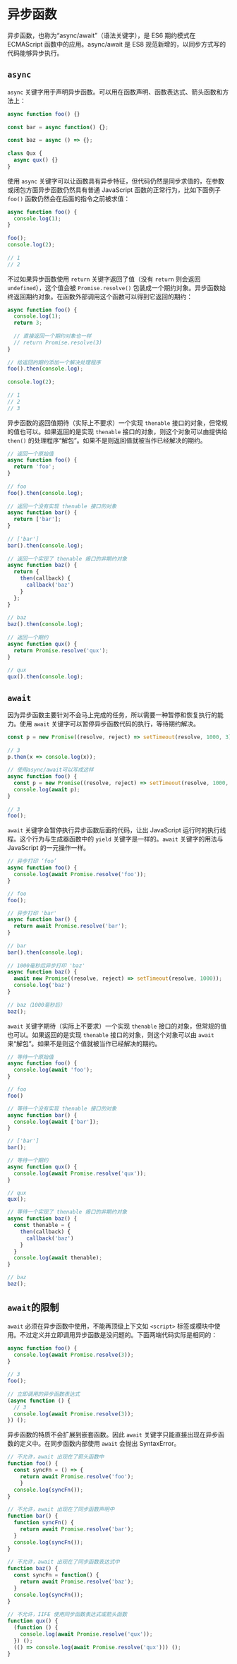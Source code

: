 # 异步函数

异步函数，也称为“async/await”（语法关键字），是 ES6 期约模式在 ECMAScript 函数中的应用。async/await 是 ES8 规范新增的，以同步方式写的代码能够异步执行。

##  `async`

`async` 关键字用于声明异步函数。可以用在函数声明、函数表达式、箭头函数和方法上：

``` javascript
async function foo() {}
 
const bar = async function() {};
 
const baz = async () => {};
 
class Qux {
  async qux() {}
}
```

使用 `async` 关键字可以让函数具有异步特征，但代码仍然是同步求值的，在参数或闭包方面异步函数仍然具有普通 JavaScript 函数的正常行为，比如下面例子 `foo()` 函数仍然会在后面的指令之前被求值：

``` javascript
async function foo() {
  console.log(1);
}
 
foo();
console.log(2);
 
// 1
// 2
```

不过如果异步函数使用 `return` 关键字返回了值（没有 `return` 则会返回 `undefined`），这个值会被 `Promise.resolve()` 包装成一个期约对象。异步函数始终返回期约对象。在函数外部调用这个函数可以得到它返回的期约：

``` javascript
async function foo() {
  console.log(1);
  return 3;
 
  // 直接返回一个期约对象也一样
  // return Promise.resolve(3)
}
 
// 给返回的期约添加一个解决处理程序
foo().then(console.log);
 
console.log(2);
 
// 1
// 2
// 3
```

异步函数的返回值期待（实际上不要求）一个实现 `thenable` 接口的对象，但常规的值也可以。如果返回的是实现 `thenable` 接口的对象，则这个对象可以由提供给 `then()` 的处理程序“解包”。如果不是则返回值就被当作已经解决的期约。

``` javascript
// 返回一个原始值
async function foo() {
  return 'foo';
}
 
// foo
foo().then(console.log);
 
// 返回一个没有实现 thenable 接口的对象
async function bar() {
  return ['bar'];
}
 
// ['bar']
bar().then(console.log);
 
// 返回一个实现了 thenable 接口的非期约对象
async function baz() {
  return {
    then(callback) {
      callback('baz')
    }
  };
}
 
// baz
baz().then(console.log);
 
// 返回一个期约
async function qux() {
  return Promise.resolve('qux');
}
 
// qux
qux().then(console.log);
```

## `await`

因为异步函数主要针对不会马上完成的任务，所以需要一种暂停和恢复执行的能力。使用 `await` 关键字可以暂停异步函数代码的执行，等待期约解决。

``` javascript
const p = new Promise((resolve, reject) => setTimeout(resolve, 1000, 3));
 
// 3
p.then(x => console.log(x));
 
// 使用async/await可以写成这样
async function foo() {
  const p = new Promise((resolve, reject) => setTimeout(resolve, 1000, 3));
  console.log(await p);
}
 
// 3
foo();
```

`await` 关键字会暂停执行异步函数后面的代码，让出 JavaScript 运行时的执行线程。这个行为与生成器函数中的 `yield` 关键字是一样的。`await` 关键字的用法与 JavaScript 的一元操作一样。

``` javascript
// 异步打印 ‘foo’
async function foo() {
  console.log(await Promise.resolve('foo'));
}

// foo
foo();

// 异步打印 'bar'
async function bar() {
  return await Promise.resolve('bar');
}
 
// bar
bar().then(console.log);
 
// 1000毫秒后异步打印 'baz'
async function baz() {
  await new Promise((resolve, reject) => setTimeout(resolve, 1000));
  console.log('baz')
}
 
// baz（1000毫秒后）
baz();
```

`await` 关键字期待（实际上不要求）一个实现 `thenable` 接口的对象，但常规的值也可以。如果返回的是实现 `thenable` 接口的对象，则这个对象可以由 `await` 来“解包”。如果不是则这个值就被当作已经解决的期约。

``` javascript
// 等待一个原始值
async function foo() {
  console.log(await 'foo');
}

// foo
foo()

// 等待一个没有实现 thenable 接口的对象
async function bar() {
  console.log(await ['bar']);
}

// ['bar']
bar();

// 等待一个期约
async function qux() {
  console.log(await Promise.resolve('qux'));
}

// qux
qux();

// 等待一个实现了 thenable 接口的非期约对象
async function baz() {
  const thenable = {
    then(callback) {
      callback('baz')
    }
  }
  console.log(await thenable);
}

// baz
baz();
```

## `await`的限制

`await` 必须在异步函数中使用，不能再顶级上下文如 `<script>` 标签或模块中使用。不过定义并立即调用异步函数是没问题的。下面两端代码实际是相同的：

``` javascript
async function foo() {
  console.log(await Promise.resolve(3));
}
 
// 3
foo();
 
// 立即调用的异步函数表达式
(async function () {
  // 3
  console.log(await Promise.resolve(3));
}) ();
```

异步函数的特质不会扩展到嵌套函数。因此 `await` 关键字只能直接出现在异步函数的定义中。在同步函数内部使用 `await` 会抛出 SyntaxError。

``` javascript
// 不允许，await 出现在了箭头函数中
function foo() {
  const syncFn = () => {
    return await Promise.resolve('foo');
	}
  console.log(syncFn());
}
 
// 不允许，await 出现在了同步函数声明中
function bar() {
  function syncFn() {
    return await Promise.resolve('bar');
  }
  console.log(syncFn());
}
 
// 不允许，await 出现在了同步函数表达式中
function baz() {
  const syncFn = function() {
    return await Promise.resolve('baz');
  }
  console.log(syncFn());
}
 
// 不允许，IIFE 使用同步函数表达式或箭头函数
function qux() {
  (function () {
    console.log(await Promise.resolve('qux'));
  }) ();
  (() => console.log(await Promise.resolve('qux'))) ();
}
```
